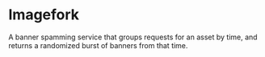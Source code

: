 # Imagefork

A banner spamming service that groups requests for an asset by time, and returns a randomized burst of banners from that time.
